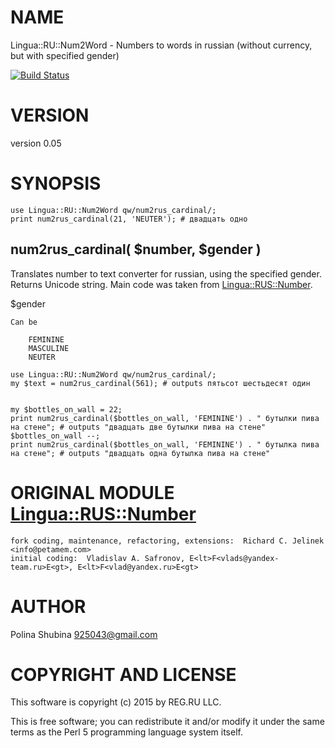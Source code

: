 # NAME

Lingua::RU::Num2Word - Numbers to words in russian (without currency, but with specified gender)

[![Build Status](https://travis-ci.org/regru/lingua-ru-num2word.svg?branch=master)](https://travis-ci.org/regru/lingua-ru-num2word)

# VERSION

version 0.05

# SYNOPSIS

    use Lingua::RU::Num2Word qw/num2rus_cardinal/;
    print num2rus_cardinal(21, 'NEUTER'); # двадцать одно

## num2rus\_cardinal( $number, $gender )

Translates number to text converter for russian, using the specified gender. Returns Unicode string.
Main code was taken from [Lingua::RUS::Number](https://metacpan.org/pod/Lingua::RUS::Number).

$gender

    Can be

        FEMININE
        MASCULINE
        NEUTER

    use Lingua::RU::Num2Word qw/num2rus_cardinal/;
    my $text = num2rus_cardinal(561); # outputs пятьсот шестьдесят один


    my $bottles_on_wall = 22;
    print num2rus_cardinal($bottles_on_wall, 'FEMININE') . " бутылки пива на стене"; # outputs "двадцать две бутылки пива на стене"
    $bottles_on_wall --;
    print num2rus_cardinal($bottles_on_wall, 'FEMININE') . " бутылка пива на стене"; # outputs "двадцать одна бутылка пива на стене"

# ORIGINAL MODULE [Lingua::RUS::Number](https://metacpan.org/pod/Lingua::RUS::Number)

    fork coding, maintenance, refactoring, extensions:  Richard C. Jelinek <info@petamem.com>
    initial coding:  Vladislav A. Safronov, E<lt>F<vlads@yandex-team.ru>E<gt>, E<lt>F<vlad@yandex.ru>E<gt>

# AUTHOR

Polina Shubina <925043@gmail.com>

# COPYRIGHT AND LICENSE

This software is copyright (c) 2015 by REG.RU LLC.

This is free software; you can redistribute it and/or modify it under
the same terms as the Perl 5 programming language system itself.
